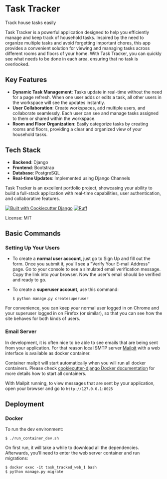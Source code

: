 # Task Tracker

Track house tasks easily

Task Tracker is a powerful application designed to help you efficiently manage and keep track of household tasks. Inspired by the need to organize multiple tasks and avoid forgetting important chores, this app provides a convenient solution for viewing and managing tasks across different rooms and floors of your home. With Task Tracker, you can quickly see what needs to be done in each area, ensuring that no task is overlooked.

## Key Features

- **Dynamic Task Management**: Tasks update in real-time without the need for a page refresh. When one user adds or edits a task, all other users in the workspace will see the updates instantly.
- **User Collaboration**: Create workspaces, add multiple users, and collaborate seamlessly. Each user can see and manage tasks assigned to them or shared within the workspace.
- **Room and Floor Organization**: Easily categorize tasks by creating rooms and floors, providing a clear and organized view of your household tasks.

## Tech Stack

- **Backend**: Django
- **Frontend**: Bootstrap
- **Database**: PostgreSQL
- **Real-time Updates**: Implemented using Django Channels

Task Tracker is an excellent portfolio project, showcasing your ability to build a full-stack application with real-time capabilities, user authentication, and collaborative features.


[![Built with Cookiecutter Django](https://img.shields.io/badge/built%20with-Cookiecutter%20Django-ff69b4.svg?logo=cookiecutter)](https://github.com/cookiecutter/cookiecutter-django/)
[![Ruff](https://img.shields.io/endpoint?url=https://raw.githubusercontent.com/astral-sh/ruff/main/assets/badge/v2.json)](https://github.com/astral-sh/ruff)

License: MIT


## Basic Commands

### Setting Up Your Users

- To create a **normal user account**, just go to Sign Up and fill out the form. Once you submit it, you'll see a "Verify Your E-mail Address" page. Go to your console to see a simulated email verification message. Copy the link into your browser. Now the user's email should be verified and ready to go.

- To create a **superuser account**, use this command:

      $ python manage.py createsuperuser

For convenience, you can keep your normal user logged in on Chrome and your superuser logged in on Firefox (or similar), so that you can see how the site behaves for both kinds of users.

### Email Server

In development, it is often nice to be able to see emails that are being sent from your application. For that reason local SMTP server [Mailpit](https://github.com/axllent/mailpit) with a web interface is available as docker container.

Container mailpit will start automatically when you will run all docker containers.
Please check [cookiecutter-django Docker documentation](http://cookiecutter-django.readthedocs.io/en/latest/deployment-with-docker.html) for more details how to start all containers.

With Mailpit running, to view messages that are sent by your application, open your browser and go to `http://127.0.0.1:8025`

## Deployment


### Docker

To run the dev environment:

    $ ./run_container_dev.sh

On first run, it will take a while to download all the dependencies.
Afterwards, you'll need to enter the web server container and run migrations:

    $ docker exec -it task_tracked_web_1 bash
    $ python manage.py migrate
